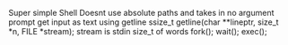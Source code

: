 Super simple Shell
	Doesnt use absolute paths and takes in no argument
prompt
get input as text
	 using getline
	 ssize_t getline(char **lineptr, size_t *n, FILE *stream);
	 stream is stdin
	 size_t of words
fork();
wait();
exec();
